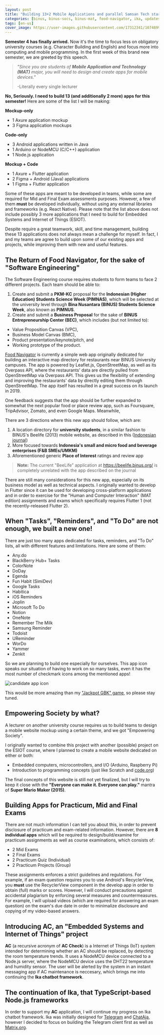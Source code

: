 ```yaml
---
layout: post
title: "Building 13+2 Mobile Applications and parallel Samsan Tech startups for Semester 4"
categories: [binus, binus-socs, binus-mat, food-navigator, ika, updates]
tags: [en-us]
cover_image: https://user-images.githubusercontent.com/17312341/107489967-d6b25580-6bbb-11eb-97de-aeffc18df182.png
---
```


**Semester 4 has finally arrived.** Now it's the time to focus less on obligatory university courses (e.g. Character Building and English) and focus more into computing and mobile programming. In the first week of this brand new semester, we are greeted by this speech.

> *"Since you are students of **Mobile Application and Technology (MAT)** major, you will need to design and create apps for mobile devices."*
> 
> -Literally every single lecturer

**No, Seriously. I need to build 13 (and additionally 2 more) apps for this semester!** Here are some of the list I will be making:

**Mockup-only**

+ 1 Axure application mockup
+ 3 Figma application mockups

**Code-only**

+ 3 Android applications written in Java
+ 1 Arduino or NodeMCU (C/C++) application
+ 1 Node.js application

**Mockup + Code**

+ 1 Axure + Flutter application
+ 2 Figma + Android (Java) applications
+ 1 Figma + Flutter application

Some of these apps are meant to be developed in teams, while some are required for Mid and Final Exam assessments purposes. However, a few of them **must** be developed individually, without using any external libraries and frameworks (e.g. React Native). Please note that the list above does not include possibly 3 more applications that I need to build for Embedded Systems and Internet of Things (ESIOT).

Despite require a great teamwork, skill, and time management, building these 13 applications does not always mean a challenge for myself. In fact, I and my teams are agree to build upon some of our existing apps and projects, while improving them with new and useful features.

## The Return of Food Navigator, for the sake of "Software Engineering"
The Software Engineering course requires students to form teams to face 2 different projects. Each team should be able to:

1. Create and submit a **PKM-KC** proposal for the **Indonesian (Higher Education) Students Science Week (PIMNAS)**, which will be selected at the university level through **Bina Nusantara (BINUS) Students Science Week**, also known as **PIMNUS**.
2. Create and submit a **Business Proposal** for the sake of **BINUS Entrepreneurship Center (BEC)**, which includes (but not limited to):
  + Value Proposition Canvas (VPC),
  + Business Model Canvas (BMC),
  + Product presentation/keynote/pitch, and
  + Working prototype of the product.

[Food Navigator](https://reinhart1010.github.io/foodnavigator) is currently a simple web app originally dedicated for building an interactive map directory for restaurants near BINUS University campuses. The app is powered by Leaflet.js, OpenStreetMap, as well as its Overpass API, where the restaurants' data are directly pulled from OpenStreetMap via Overpass API. This gives us the flexibility of extending and improving the restaurants' data by directly editing them through OpenStreetMap. The app itself has resulted in a great success on its launch in 2019.

One feedback suggests that the app should be further expanded to somewhat the next popular food or place review app, such as Foursquare, TripAdvisor, Zomato, and even Google Maps. Meanwhile, 

There are 3 directions where this new app should follow, which are:
1. A location directory for **university students**, in a similar fashion to BINUS's Beelife (2013) mobile website, as described in this ([Indonesian journal](https://journal.binus.ac.id/index.php/comtech/article/view/2541))
2. More focused towards **Indonesia's small and micro food and beverage enterprises (F&B SMEs/UMKM)**
3. Aforementioned generic **Place of Interest** ratings and review app

> **Note:** The current "BeeLife" application at <https://beelife.binus.org/> is completely unrelated with the app described on the journal

There are still many considerations for this new app, especially on its business model as well as technical aspects. I originally wanted to develop in Flutter since it can be used for developing cross-platform applications and in order to exercise for the "Human and Computer Interaction" (MAT edition) assignments and exams which specifically requires Flutter 1 (not the recently-released Flutter 2).

## When "Tasks", "Reminders", and "To Do" are not enough, we built a new one!
There are just too many apps dedicated for tasks, reminders, and "To Do" lists, all with different features and limitations. Here are some of them:
+ Any.do
+ BlackBerry Hub+ Tasks
+ ColorNote
+ DoDay
+ Egenda
+ Fun Habit (SimiDev)
+ Google Tasks
+ Habitica
+ iOS Reminders
+ Joplin
+ Microsoft To Do
+ Notion
+ OneNote
+ Remember The Milk
+ Samsung Reminder
+ Todoist
+ UReminder
+ WorDo
+ Yammer
+ Zenkit

So we are planning to build one especially for ourselves. This app icon speaks our situation of having to work on so many tasks, even it has the most number of checkmark icons among the mentioned apps!

![candidate app icon](https://user-images.githubusercontent.com/17312341/111343539-1b934580-86ae-11eb-8515-41f2840e155b.png)

This would be more amazing than my ["Jackpot GBK" game](https://reinhart1010.github.io/jackpotgbk), so please stay tuned.

## Empowering Society by what?
A lecturer on another university course requires us to build teams to design a mobile website mockup using a certain theme, and we got "Empowering Society".

I originally wanted to combine this project with another (possible) project on the ESIOT course, where I planned to create a mobile website dedicated on either or both:
+ Embedded computers, microcontrollers, and I/O (Arduino, Raspberry Pi)
+ Introduction to programming concepts (just like Scratch and [code.org](https://code.org))

The final concepts of this website is still not yet finalized, but I will try to keep it close with the **"Everyone can make it. Everyone can play."** mantra of **Super Mario Maker (2015)**.

## Building Apps for Practicum, Mid and Final Exams
There are not much information I can tell you about this, in order to prevent disclosure of practicum and exam-related information. However, there are **8 individual apps** which will be required to design/build/examine for practicum assignments as well as course examinations, which consists of:

+ 2 Mid Exams
+ 2 Final Exams
+ 2 Practicum Quiz (Individual)
+ 2 Practicum Projects (Group)

These assignments enforces a strict guidelines and regulations. For example, if an exam question requires you to use Android's RecyclerView, you **must** use the RecyclerView component in the develop app in order to obtain (full) marks or scores. However, I will conduct precautions against accidental plagiarism by enforcing several measures and countermeasures. For example, I will upload videos (which are required for answering an exam question) on the exam's due date in order to minimalize disclosure and copying of my video-based answers.

## Introducing AC, an "Embedded Systems and Internet of Things" project
**AC** (a recursive acronym of **AC Check**) is a Internet of Things (IoT) system intended for determining whether an AC should be replaced, by detecting the room temperature trends. It uses a NodeMCU device connected to a Node.js server, where the NodeMCU device uses the DHT22 temperature and humidity sensor. The user will be alerted by the system in an instant messaging app if AC maintenance is neccesary, which brings me into continuing the **Ika chatbot framework**.

## The continuation of Ika, that TypeScript-based Node.js frameworks
In order to support my **AC** application, I will continue my progress on Ika chatbot framework. Ika was initially designed for [Telegram](https://telegram.org) and [ChatAja](https://chataja.co.id), however I decided to focus on building the Telegram client first as well as [Matrix.org](https://matrix.org).
